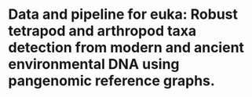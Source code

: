 # Data and pipeline for euka: Robust tetrapod and arthropod taxa detection from modern and ancient environmental DNA using pangenomic reference graphs.
